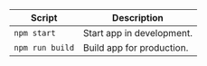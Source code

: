 | Script          | Description               |
| --------------- | ------------------------- |
| `npm start`     | Start app in development. |
| `npm run build` | Build app for production. |
